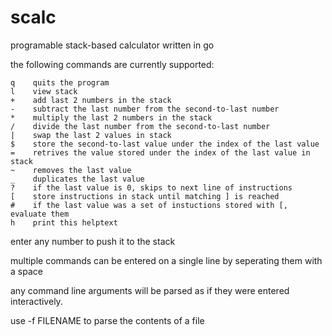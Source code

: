 # scalc
programable stack-based calculator written in go

the following commands are currently supported:

    q    quits the program
    l    view stack
    +    add last 2 numbers in the stack
    -    subtract the last number from the second-to-last number
    *    multiply the last 2 numbers in the stack
    /    divide the last number from the second-to-last number
    |    swap the last 2 values in stack
    $    store the second-to-last value under the index of the last value
    =    retrives the value stored under the index of the last value in stack
    ~    removes the last value
    _    duplicates the last value
    ?    if the last value is 0, skips to next line of instructions
    [    store instructions in stack until matching ] is reached
    #    if the last value was a set of instuctions stored with [, evaluate them
    h    print this helptext

enter any number to push it to the stack

multiple commands can be entered on a single line by seperating them with a space

any command line arguments will be parsed as if they were entered interactively.

use -f FILENAME to parse the contents of a file
